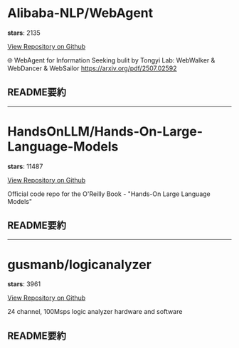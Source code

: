 
# Alibaba-NLP/WebAgent

**stars**: 2135

[View Repository on Github](https://github.com/Alibaba-NLP/WebAgent)

🌐 WebAgent for Information Seeking bulit by Tongyi Lab: WebWalker & WebDancer & WebSailor https://arxiv.org/pdf/2507.02592

## README要約


---

# HandsOnLLM/Hands-On-Large-Language-Models

**stars**: 11487

[View Repository on Github](https://github.com/HandsOnLLM/Hands-On-Large-Language-Models)

Official code repo for the O'Reilly Book - "Hands-On Large Language Models"

## README要約


---

# gusmanb/logicanalyzer

**stars**: 3961

[View Repository on Github](https://github.com/gusmanb/logicanalyzer)

24 channel, 100Msps logic analyzer hardware and software

## README要約

